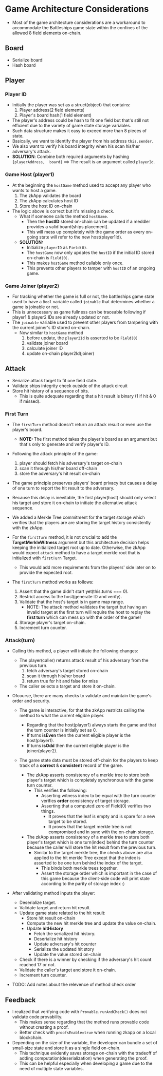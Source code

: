 # Game Architecture Considerations

- Most of the game architecture considerations are a workaround to accommodate the Battleships game state within the confines of the allowed 8 field elements on-chain.

## Board

- Serialize board
- Hash board

## Player

### Player ID

- Initially the player was set as a struct(object) that contains:
    1. Player address(2 field elements)
    2. Player's board hash(1 field element)
- The player's address could be hash to fit one field but that's still not efficient due to the variety of game state storage variables.
- Such data structure makes it easy to exceed more than 8 pieces of state.
- Basically, we want to identify the player from his address `this.sender`.
- We also want to verify his board integrity when his scan his/her adversary's attack.
- **SOLUTION**: Combine both required arguments by hashing `[playerAddress,  board]`
    ==> The result is an argument called `playerId`.

### Game Host (player1)

- At the beginning the `hostGame` method used to accept any player who wants to host a game.
    1. The zkApp validates the board
    2. The zkApp calculates host ID
    3. Store the host ID on-chain
- The logic above is correct but it's missing a check.
    - What if someone calls the method `hostGame`.
        - Then the **hostID** stored on-chain can be updated if a meddler provides a valid board(ships placement).
        - This will mess up completely with the game order as every on-going state will refer to the new host(player1Id).
    - **SOLUTION:** 
        - Initialize `playerID` as `Field(0)`.
        - The `hostGame` now only updates the `hostID` if the initial ID stored on-chain is `Field(0)`.
        - This makes `hostGame` method callable only once.
        - This prevents other players to tamper with `hostID` of an ongoing game.


### Game Joiner (player2)

- For tracking whether the game is full or not, the battleships game state used to have a `Bool` variable called `joinable` that determines
whether a game is joinable or not. 
- This is unnecessary as game fullness can be traceable following if player1 & player2 IDs are already updated or not.
- The `joinable` variable used to prevent other players from tampering with the current joiner's ID stored on-chain.
    - Now similar to `hostGame` method
        1. before update, the `player2Id` is asserted to be `Field(0)`
        2. validate joiner board
        3. calculate joiner ID
        4. update on-chain player2Id(joiner)

## Attack

- Serialize attack target to fit one field state.
- Validate ships integrity check outside of the attack circuit
- Store hit history of a sequence of bits.
    - This is quite adequate regarding that a hit result is binary (1 if hit & 0 if missed).

### First Turn 

- The `firstTurn` method doesn't return an attack result or even use the player's board.
    - **NOTE:** The first method takes the player's board as an argument but that's only to generate and verify player's ID.
- Following the attack principle of the game:
    1. player should fetch his adversary's target on-chain
    2. scan it through his/her board off-chain
    3. store the adversary's hit result on-chain
- The game principle preserves players' board privacy but causes a delay of one turn to report the hit result to the adversary.
- Because this delay is inevitable, the first player(host) should only select his target and store it on-chain to initiate the alternative attack sequence.
- We added a Merkle Tree commitment for the target storage which verifies that the players are are storing the target history consistently with the zkApp.
- For the `firstTurn` method, it is not crucial to add the **TargetMerkleWitness** argument but this architecture decision helps keeping the initialized target root up to date. Otherwise, the zkApp would expect `attack` method to have a target merkle root that is initialized with `firstTurn` Target.
    - This would add more requirements from the players' side later on to provide the expected root.
    
- The `firstTurn` method works as follows: 
    1. Assert that the game didn't start yet(this.turns === 0).
    2. Restrict access to the host(generate ID and verify).
    3. Validate that the host's target is in game map range.
        - NOTE: The attack method validates the target but having an invalid target at the first turn will require the host to replay the **first turn** which can mess up with the order of the game!
    4. Storage player's target on-chain.
    5. Increment turn counter.

### Attack(turn)
- Calling this method, a player will initiate the following changes: 
    - The player(caller) returns attack result of his adversary from the previous turn.
        1. fetch adversary's target stored on-chain
        2. scan it through his/her board
        3. return true for hit and false for miss
    - The caller selects a target and store it on-chain.

- Ofcourse, there are many checks to validate and maintain the game's order and security.
    - The game is interactive, for that the zkApp restricts calling the method to what the current eligible player.
        - Regarding that the host(player1) always starts the game and that the turn counter is initially set as 0.
        - If turns **isEven** then the current eligible player is the host(player1).
        - If turns **isOdd** then the current eligible player is the joiner(player2).
    
    - The game state data must be stored off-chain for the players to keep track of a **correct** & **consistent** record of the game.
        - The zkApp asserts consistency of a merkle tree to store both player's target which is completely synchronous with the game turn counter.
            - This verifies the following:
                - Asserting witness index to be equal with the turn counter verifies **order** consistency of target storage.
                - Asserting that a computed zero of Field(0) verifies two things.
                    - It proves that the leaf is empty and is spare for a new target to be stored.
                    - It proves that the target merkle tree is not compromised and in sync with the on-chain storage.
        - The zkApp asserts consistency of a merkle tree to store both player's target which is one turn(index) behind the turn counter because the caller will store the hit result from the previous turn.
            - Similar to the target merkle tree, the checks above are also applied to the hit merkle Tree except that the index is asserted to be one turn behind the index of the target.
                - This binds both merkle trees together.
                - Assert the storage order which is important in the case of this game because the client-side code will print state according to the parity of storage index :)
- After validating method inputs the player: 
    - Deserialize target.
    - Validate target and return hit result.
    - Update game state related to the hit result:
        - Store hit result on-chain
        - Compute the new hit merkle tree and update the value on-chain.
        - Update **hitHistory** 
            - Fetch the serialized hit history.
            - Deserialize hit history
            - Update adversary's hit counter
            - Serialize the updated hit story
            - Update the value stored on-chain
    - Check if there is a winner by checking if the adversary's hit count reached 17 or not.
    - Validate the caller's target and store it on-chain.
    - Increment turn counter.


- TODO: Add notes about the relevence of method check order


    
## Feedback

- I realized that verifying code with `Provable.runAndCheck()` does not validate code provability.
    - This makes sense regarding that the method runs provable code without creating a proof.
    - Better check with `proofsEnable=true` when running zkapp on a local blockchain.
- Depending on the size of the variable, the developer can bundle a set of small-size state and store it as a single field on-chain.
    - This technique evidently saves storage on-chain with the tradeoff of adding computation(deserialization) when generating the proof.
    - This can be helpful especially when developing a game due to the need of multiple state variables.